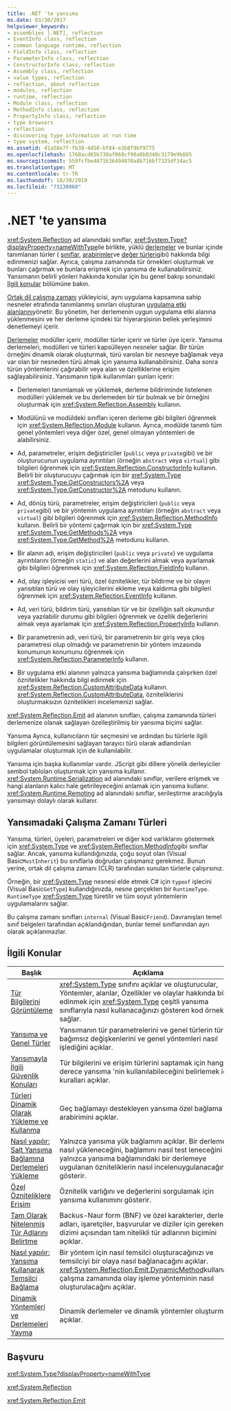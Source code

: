 ```yaml
---
title: .NET 'te yansıma
ms.date: 03/30/2017
helpviewer_keywords:
- assemblies [.NET], reflection
- EventInfo class, reflection
- common language runtime, reflection
- FieldInfo class, reflection
- ParameterInfo class, reflection
- ConstructorInfo class, reflection
- Assembly class, reflection
- value types, reflection
- reflection, about reflection
- modules, reflection
- runtime, reflection
- Module class, reflection
- MethodInfo class, reflection
- PropertyInfo class, reflection
- type browsers
- reflection
- discovering type information at run time
- type system, reflection
ms.assetid: d1a58e7f-fb39-4d50-bf84-e3b8f9bf9775
ms.openlocfilehash: 1768acd65b738af068cf98a8b8340c3179e9b885
ms.sourcegitcommit: 559fcfbe4871636494870a8b716bf7325df34ac5
ms.translationtype: MT
ms.contentlocale: tr-TR
ms.lasthandoff: 10/30/2019
ms.locfileid: "73130060"
---
```

# <a name="reflection-in-net"></a>.NET 'te yansıma

<xref:System.Reflection> ad alanındaki sınıflar, <xref:System.Type?displayProperty=nameWithType>ile birlikte, yüklü [derlemeler](../../standard/assembly/index.md) ve bunlar içinde tanımlanan türler ( [sınıflar](../../standard/base-types/common-type-system.md#classes), [arabirimler](../../standard/base-types/common-type-system.md#interfaces)ve [değer türleri](../../csharp/language-reference/keywords/value-types.md)gibi) hakkında bilgi edinmenizi sağlar. Ayrıca, çalışma zamanında tür örnekleri oluşturmak ve bunları çağırmak ve bunlara erişmek için yansıma de kullanabilirsiniz. Yansımanın belirli yönleri hakkında konular için bu genel bakışı sonundaki [Ilgili konular](#related_topics) bölümüne bakın.
  
[Ortak dil çalışma zamanı](../../standard/clr.md) yükleyicisi, aynı uygulama kapsamına sahip nesneler etrafında tanımlanmış sınırları oluşturan [uygulama etki alanlarını](../app-domains/application-domains.md)yönetir. Bu yönetim, her derlemenin uygun uygulama etki alanına yüklenmesini ve her derleme içindeki tür hiyerarşisinin bellek yerleşimini denetlemeyi içerir.  
  
[Derlemeler](../app-domains/index.md) modüller içerir, modüller türler içerir ve türler üye içerir. Yansıma derlemeleri, modülleri ve türleri kapsülleyen nesneler sağlar. Bir türün örneğini dinamik olarak oluşturmak, türü varolan bir nesneye bağlamak veya var olan bir nesneden türü almak için yansıma kullanabilirsiniz. Daha sonra türün yöntemlerini çağırabilir veya alan ve özelliklerine erişim sağlayabilirsiniz. Yansımanın tipik kullanımları şunları içerir:  
  
- Derlemeleri tanımlamak ve yüklemek, derleme bildiriminde listelenen modülleri yüklemek ve bu derlemeden bir tür bulmak ve bir örneğini oluşturmak için <xref:System.Reflection.Assembly> kullanın.  
  
- Modülünü ve modüldeki sınıfları içeren derleme gibi bilgileri öğrenmek için <xref:System.Reflection.Module> kullanın. Ayrıca, modülde tanımlı tüm genel yöntemleri veya diğer özel, genel olmayan yöntemleri de alabilirsiniz.  
  
- Ad, parametreler, erişim değiştiriciler (`public` veya `private`gibi) ve bir oluşturucunun uygulama ayrıntıları (örneğin `abstract` veya `virtual`) gibi bilgileri öğrenmek için <xref:System.Reflection.ConstructorInfo> kullanın. Belirli bir oluşturucuyu çağırmak için bir <xref:System.Type> <xref:System.Type.GetConstructors%2A> veya <xref:System.Type.GetConstructor%2A> metodunu kullanın.  
  
- Ad, dönüş türü, parametreler, erişim değiştiricileri (`public` veya `private`gibi) ve bir yöntemin uygulama ayrıntıları (örneğin `abstract` veya `virtual`) gibi bilgileri öğrenmek için <xref:System.Reflection.MethodInfo> kullanın. Belirli bir yöntemi çağırmak için bir <xref:System.Type> <xref:System.Type.GetMethods%2A> veya <xref:System.Type.GetMethod%2A> metodunu kullanın.  
  
- Bir alanın adı, erişim değiştiricileri (`public` veya `private`) ve uygulama ayrıntılarını (örneğin `static`) ve alan değerlerini almak veya ayarlamak gibi bilgileri öğrenmek için <xref:System.Reflection.FieldInfo> kullanın.  
  
- Ad, olay işleyicisi veri türü, özel öznitelikler, tür bildirme ve bir olayın yansıtılan türü ve olay işleyicilerini ekleme veya kaldırma gibi bilgileri öğrenmek için <xref:System.Reflection.EventInfo> kullanın.  
  
- Ad, veri türü, bildirim türü, yansıtılan tür ve bir özelliğin salt okunurdur veya yazılabilir durumu gibi bilgileri öğrenmek ve özellik değerlerini almak veya ayarlamak için <xref:System.Reflection.PropertyInfo> kullanın.  
  
- Bir parametrenin adı, veri türü, bir parametrenin bir giriş veya çıkış parametresi olup olmadığı ve parametrenin bir yöntem imzasında konumunun konumunu öğrenmek için <xref:System.Reflection.ParameterInfo> kullanın.  
  
- Bir uygulama etki alanının yalnızca yansıma bağlamında çalışırken özel öznitelikler hakkında bilgi edinmek için <xref:System.Reflection.CustomAttributeData> kullanın. <xref:System.Reflection.CustomAttributeData>, özniteliklerini oluşturmaksızın öznitelikleri incelemenizi sağlar.  
  
<xref:System.Reflection.Emit> ad alanının sınıfları, çalışma zamanında türleri derlemenize olanak sağlayan özelleştirilmiş bir yansıma biçimi sağlar.  
  
Yansıma Ayrıca, kullanıcıların tür seçmesini ve ardından bu türlerle ilgili bilgileri görüntülemesini sağlayan tarayıcı türü olarak adlandırılan uygulamalar oluşturmak için de kullanılabilir.  
  
Yansıma için başka kullanımlar vardır. JScript gibi dillere yönelik derleyiciler sembol tabloları oluşturmak için yansıma kullanır. <xref:System.Runtime.Serialization> ad alanındaki sınıflar, verilere erişmek ve hangi alanların kalıcı hale getirileyeceğini anlamak için yansıma kullanır. <xref:System.Runtime.Remoting> ad alanındaki sınıflar, serileştirme aracılığıyla yansımayı dolaylı olarak kullanır.  
  
## <a name="runtime-types-in-reflection"></a>Yansımadaki Çalışma Zamanı Türleri  
Yansıma, türleri, üyeleri, parametreleri ve diğer kod varlıklarını göstermek için <xref:System.Type> ve <xref:System.Reflection.MethodInfo>gibi sınıflar sağlar. Ancak, yansıma kullandığınızda, çoğu soyut olan (Visual Basic`MustInherit`) bu sınıflarla doğrudan çalışmanız gerekmez. Bunun yerine, ortak dil çalışma zamanı (CLR) tarafından sunulan türlerle çalışırsınız.  
  
Örneğin, bir <xref:System.Type> nesnesi elde etmek C# için `typeof` işlecini (Visual Basic`GetType`) kullandığınızda, nesne gerçekten bir `RuntimeType`. `RuntimeType` <xref:System.Type> türetilir ve tüm soyut yöntemlerin uygulamalarını sağlar.  
  
Bu çalışma zamanı sınıfları `internal` (Visual Basic`Friend`). Davranışları temel sınıf belgeleri tarafından açıklandığından, bunlar temel sınıflarından ayrı olarak açıklanmazlar.  
  
<a name="related_topics"></a>   

## <a name="related-topics"></a>İlgili Konular  
  
|Başlık|Açıklama|  
|-----------|-----------------|  
|[Tür Bilgilerini Görüntüleme](viewing-type-information.md)|<xref:System.Type> sınıfını açıklar ve oluşturucular, Yöntemler, alanlar, Özellikler ve olaylar hakkında bilgi edinmek için <xref:System.Type> çeşitli yansıma sınıflarıyla nasıl kullanacağınızı gösteren kod örnekleri sağlar.|  
|[Yansıma ve Genel Türler](reflection-and-generic-types.md)|Yansımanın tür parametrelerini ve genel türlerin tür bağımsız değişkenlerini ve genel yöntemleri nasıl işlediğini açıklar.|  
|[Yansımayla İlgili Güvenlik Konuları](security-considerations-for-reflection.md)|Tür bilgilerini ve erişim türlerini saptamak için hangi derece yansıma 'nin kullanılabileceğini belirlemek için kuralları açıklar.|  
|[Türleri Dinamik Olarak Yükleme ve Kullanma](dynamically-loading-and-using-types.md)|Geç bağlamayı destekleyen yansıma özel bağlama arabirimini açıklar.|  
|[Nasıl yapılır: Salt Yansıma Bağlamına Derlemeleri Yükleme](how-to-load-assemblies-into-the-reflection-only-context.md)|Yalnızca yansıma yük bağlamını açıklar. Bir derlemenin nasıl yükleneceğini, bağlamını nasıl test leneceğini ve yalnızca yansıma bağlamındaki bir derlemeye uygulanan özniteliklerin nasıl incelenuygulanacağını gösterir.|  
|[Özel Özniteliklere Erişim](accessing-custom-attributes.md)|Öznitelik varlığını ve değerlerini sorgulamak için yansıma kullanımını gösterir.|  
|[Tam Olarak Nitelenmiş Tür Adlarını Belirtme](specifying-fully-qualified-type-names.md)|Backus-Naur form (BNF) ve özel karakterler, derleme adları, işaretçiler, başvurular ve diziler için gereken söz dizimi açısından tam nitelikli tür adlarının biçimini açıklar.|  
|[Nasıl yapılır: Yansıma Kullanarak Temsilci Bağlama](how-to-hook-up-a-delegate-using-reflection.md)|Bir yöntem için nasıl temsilci oluşturacağınızı ve temsilciyi bir olaya nasıl bağlanacağını açıklar. <xref:System.Reflection.Emit.DynamicMethod>kullanarak çalışma zamanında olay işleme yönteminin nasıl oluşturulacağını açıklar.|  
|[Dinamik Yöntemleri ve Derlemeleri Yayma](emitting-dynamic-methods-and-assemblies.md)|Dinamik derlemeler ve dinamik yöntemler oluşturmayı açıklar.|  
  
## <a name="reference"></a>Başvuru  

<xref:System.Type?displayProperty=nameWithType>  
  
<xref:System.Reflection>  
  
<xref:System.Reflection.Emit>  
